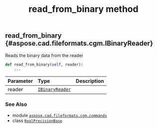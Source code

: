 ﻿---
title: read_from_binary method
second_title: Aspose.CAD for Python via .NET API References
description: 
type: docs
weight: 20
url: /python-net/aspose.cad.fileformats.cgm.commands/realprecisionbase/read_from_binary/
is_root: false
---

## read_from_binary {#aspose.cad.fileformats.cgm.IBinaryReader}

Reads the binary data from the reader



```python
def read_from_binary(self, reader):
    ...
```


| Parameter | Type | Description |
| :- | :- | :- |
| reader | [`IBinaryReader`](/cad/python-net/aspose.cad.fileformats.cgm/ibinaryreader) |  |



### See Also
* module [`aspose.cad.fileformats.cgm.commands`](../../)
* class [`RealPrecisionBase`](/cad/python-net/aspose.cad.fileformats.cgm.commands/realprecisionbase)
